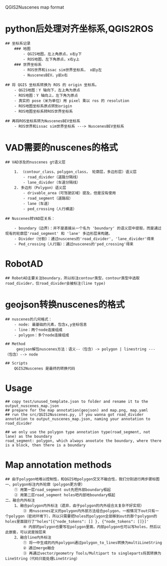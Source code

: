 QGIS2Nuscenes map format

# python后处理对齐坐标系,QGIS2ROS
    ## 坐标系记录
        ### 地图
            - QGIS地图，左上角原点，x右y下
            - ROS地图，左下角原点，x右y上
        ### 世界坐标系
            - ROS世界和issac sim世界坐标系， x前y左
            - NuscenesBEV，y前x右

    ## 将 QGIS 坐标系转换为 ROS 的 origin 坐标系。
        - QGIS地图：Y 轴向下，左上角为原点
        - ROS地图：Y 轴向上，左下角为原点
        - 真实的 pose（米为单位）用 pixel 乘以 ros 的 resolution
        - ROS地图坐标系原点转到origin
        - ROS地图坐标系转ROS世界坐标系

    ## 再将ROS坐标系转为NuscenesBEV坐标系
        - ROS世界和issac sim世界坐标系 ---> NuscenesBEV坐标系

# VAD需要的nuscenes的格式

    ## VAD涉及的nuscenes gt语义层

        1. （contour_class、polygon_class， 轮廓层，多边形层）语义层
            - road_divider（道路分隔线）
            - lane_divider（车道分隔线）
        2. 多边形（Polygon）语义层
            - drivable_area（可驾驶区域）提及，但是没有使用
            - road_segment（道路段）
            - lane（车道）
            - ped_crossing（人行横道）

    ## Nuscenes转VAD层关系：

        - boundary（边界）：并不是直接从一个名为 'boundary' 的语义层中提取，而是通过现有的轮廓层'road_segment' 和 'lane' 多边形层来构建。
        - Divider（分割）：通过nuscenes的'road_divider', 'lane_divider'得来
        - Ped_crossing（人行路）：通过nuscenes的'ped_crossing'得来

# RobotAD
    ## RobotAD主要关注boundary，所以标注contour类型，contour类型中选取road_divider，仅road_divider会被标注(line type)

# geojson转换nuscenes的格式
    ## nuscenes的几何格式：
        - node: 最基础的元素，包含x,y坐标信息
        - line：两个node连接组成
        - polygon：多个node连接组成

    ## Method
         geojson解包nuscenes方法：语义--（包含）-> polygon | linestring ---（包含）--> node

    ## Scripts
        QGIS2Nuscenes 是最终的转换代码


# Usage
    ## copy test/unused_template.json to folder and rename it to the output_nuscenes_map.json
    ## prepare for the map annotation(geojson) and map.png, map.yaml 
    ## run the src/QGIS2Nuscenes.py, if you wanna got road_divider annotation to output_nuscenes_map.json, naming your annotation to road_divider

    ## we only use the polygon type annotation type(road_segment, not lane) as the boundary
    road_segment: polygon, which always anootate the boundary, where there is a block, then there is a boundary

# Map annotation methods
    ## 由于polygon地难以控制性，和QGIS地polygon交叉不融合性，我们分别进行两步骤标图
    一、polygon标注内外轮廓（polygon更方便）
        ① 用第一层road_segment out先把外部boundary框起
        ② 用第二层road_segment holes吧内部地boundary框起
    二、融合内外标注
        1、融合polygon内外标注（遗弃，由于polygon的内外组合太复杂不好实现）
            ③ 用nuscenes定义的polygon内外部方法组合polygon，一般情况下out只有一个polygon（密闭环境下），所以只需要把holes的polygon全部移到out的那个polygon的holes里面就行了"holes"[{"node_tokens": [] }, {"node_tokens": []}]'
            ④ 内部的polygon也要写在polygon里面，内部polygon也可以写holes，然后以此嵌套，可以说是按层来
        2、融合line内外标注
            ① 将一中生成的内外polygon通过polygon_to_lines转换为multiLineString
            ② 通过merge融合
            ③ 再通过vector/geometry Tools/Multipart to singleparts将其转换为LineString（代码只能处理LineString）